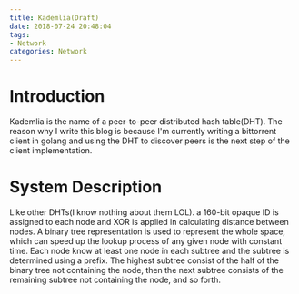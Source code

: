 ```yaml
---
title: Kademlia(Draft)
date: 2018-07-24 20:48:04
tags: 
- Network
categories: Network
---
```

#   Introduction
Kademlia is the name of a peer-to-peer distributed hash table(DHT). The reason why I write this blog is because I'm currently writing a bittorrent client in golang and using the DHT to discover peers is the next step of the client implementation.

#   System Description
Like other DHTs(I know nothing about them LOL). a 160-bit opaque ID is assigned to each node and XOR is applied in calculating distance between nodes. A binary tree representation is used to represent the whole space, which can speed up the lookup process of any given node with constant time. Each node know at least one node in each subtree and the subtree is determined using a prefix. The highest subtree consist of the half of the binary tree not containing the node, then the next subtree consists of the remaining subtree not containing the node, and so forth.